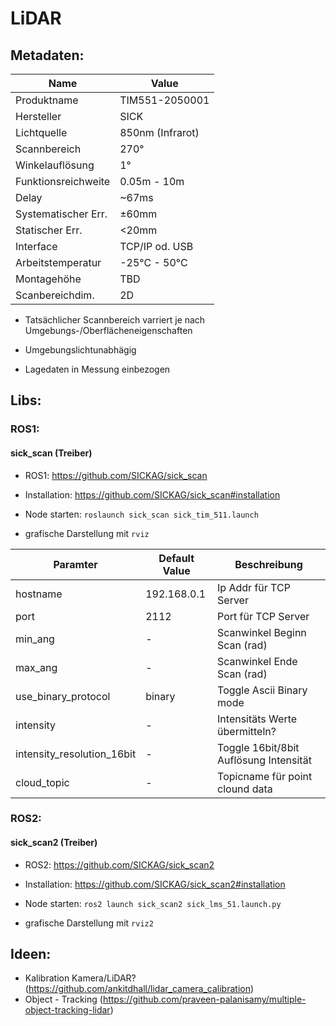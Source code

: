# LiDAR

## Metadaten:

| Name                | Value             |
| ------------------- | ----------------- |
| Produktname         | TIM551-2050001    |
| Hersteller          | SICK              |
| Lichtquelle         | 850nm (Infrarot)  |
| Scannbereich        | 270°              |
| Winkelauflösung     | 1°                |
| Funktionsreichweite | 0.05m - 10m       |
| Delay               | ~67ms             |
| Systematischer Err. | ±60mm             |
| Statischer Err.     | <20mm             |
| Interface           | TCP/IP od. USB    |
| Arbeitstemperatur   | -25°C - 50°C      |
| Montagehöhe         | TBD               |
| Scanbereichdim.     | 2D                |

* Tatsächlicher Scannbereich varriert je nach Umgebungs-/Oberflächeneigenschaften

* Umgebungslichtunabhägig
* Lagedaten in Messung einbezogen

## Libs:
### ROS1:

#### sick_scan (Treiber)

- ROS1: https://github.com/SICKAG/sick_scan
- Installation: https://github.com/SICKAG/sick_scan#installation

- Node starten: `roslaunch sick_scan sick_tim_511.launch`

- grafische Darstellung mit `rviz`

| Paramter                   | Default Value     | Beschreibung                           |
| -------------------------- | ----------------- | -------------------------------------- |
| hostname                   | 192.168.0.1       | Ip Addr für TCP Server                 |
| port                       | 2112              | Port für TCP Server                    |
| min_ang                    | -                 | Scanwinkel Beginn Scan (rad)           |
| max_ang                    | -                 | Scanwinkel Ende Scan (rad)             |
| use_binary_protocol        | binary            | Toggle Ascii Binary mode               |
| intensity                  | -                 | Intensitäts Werte übermitteln?         |
| intensity_resolution_16bit | -                 | Toggle 16bit/8bit Auflösung Intensität |
| cloud_topic                | -                 | Topicname für point clound data        |

### ROS2:

#### sick_scan2 (Treiber)

- ROS2: https://github.com/SICKAG/sick_scan2
- Installation: https://github.com/SICKAG/sick_scan2#installation

- Node starten: `ros2 launch sick_scan2 sick_lms_51.launch.py`

- grafische Darstellung mit `rviz2`

## Ideen:

- Kalibration Kamera/LiDAR? (https://github.com/ankitdhall/lidar_camera_calibration)
- Object - Tracking (https://github.com/praveen-palanisamy/multiple-object-tracking-lidar)